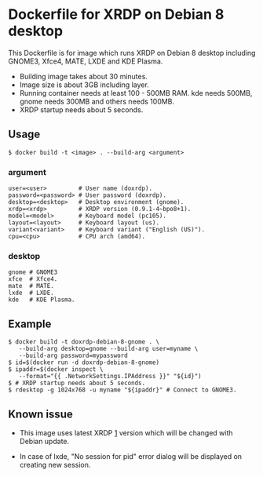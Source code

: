 # Dockerfile for XRDP on Debian 8 desktop

This Dockerfile is for image which runs XRDP on Debian 8 desktop
including GNOME3, Xfce4, MATE, LXDE and KDE Plasma.

* Building image takes about 30 minutes.
* Image size is about 3GB including layer.
* Running container needs at least 100 - 500MB RAM. kde needs 500MB,
  gnome needs 300MB and others needs 100MB.
* XRDP startup needs about 5 seconds.

## Usage

    $ docker build -t <image> . --build-arg <argument>

### argument

    user=<user>         # User name (doxrdp).
    password=<password> # User password (doxrdp).
    desktop=<desktop>   # Desktop environment (gnome).
    xrdp=<xrdp>         # XRDP version (0.9.1-4~bpo8+1).
    model=<model>       # Keyboard model (pc105).
    layout=<layout>     # Keyboard layout (us).
    variant<variant>    # Keyboard variant ("English (US)").
    cpu=<cpu>           # CPU arch (amd64).

### desktop

    gnome # GNOME3
    xfce  # Xfce4.
    mate  # MATE.
    lxde  # LXDE.
    kde   # KDE Plasma.

## Example

    $ docker build -t doxrdp-debian-8-gnome . \
       --build-arg desktop=gnome --build-arg user=myname \
       --build-arg password=mypassword
    $ id=$(docker run -d doxrdp-debian-8-gnome)
    $ ipaddr=$(docker inspect \
       --format="{{ .NetworkSettings.IPAddress }}" "${id}")
    $ # XRDP startup needs about 5 seconds.
    $ rdesktop -g 1024x768 -u myname "${ipaddr}" # Connect to GNOME3.

## Known issue

* This image uses latest XRDP [1] version which will be changed with
  Debian update.

  [1]: http://ftp.debian.org/debian/pool/main/x/xrdp/

* In case of lxde, "No session for pid" error dialog will be displayed
  on creating new session.
